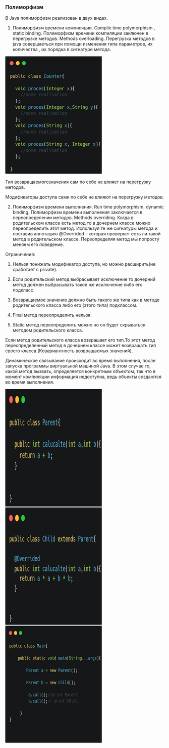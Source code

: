 ### Полиморфизм

В Java полиморфизм реализован в двух видах.

  1. Полиморфизм времени компиляции. Compile time polymorphism , static binding.
  Полиморфизм времени компиляции заключен в перегрузке методов. Methods overloading.
  Перегрузка методов в java совершаеться при помощи изменения типа параметров, их количества , их порядка в сигнатуре метода.
  
  <img src = "carbon (1).png" width = 305.6 height = 370.8></img>
  
  Тип возвращаемогозначения сам по себе не влияет на перегрузку методов.
  
  Модификаторы доступа сами по себе не влияют на перегрузку методов.
 
 2. Полиморфизм времени выполнения. Run time polymorphism, dynamic binding.
 Полиморфизм времени выполнения заключается в переопределении методов. Methods overriding.
 Когда в родительском классе есть метод то в дочернем классе можно переопределить этот метод.
 Используя те же сигнатуры метода и поставив аннотацию @Overrided - которая проверяет есть ли такой метод в родительском классе.
 Переопределяя метод  мы попросту меняем его поведение. 
 
 Ограничения:
 
  1. Нельзя понижать модификатор доступа, но можно расширить(не сработает с private).
  
  2. Если родительский метод выбрасывает исключение то дочерний метод должен выбрасывать такое же исключение либо его подкласс.
   
  3. Возвращаемое значение должно быть такого же типа как в методе родительского класса либо его (этого типа) подклассом.
    
  4. Final метод переопределить нельзя.
 
  5. Static метод переопределить можно но он будет скрываться методом родительского класса.
    
   Если метод родительского класса возврашает его тип.То этот метод переопределенный метод в дочернем классе может возвращать тип своего класса.(Ковариантность возвращаемых значений).
 
 Динамическое связывание происходит во время выполнения, после запуска программы виртуальной машиной Java.
 В этом случае то, какой метод вызвать, определяется конкретным объектом, так что в момент компиляции информация недоступна, 
 ведь объекты создаются во время выполнения.
 
 <img src = "carbon (2).png" width = 305.6 height = 370.8></img>
 <img src = "carbon (3).png" width = 305.6 height = 370.8></img>
 <img src = "carbon (4).png" width = 305.6 height = 370.8></img>
 
 
 
 
 
 
 
 
 
 
 

